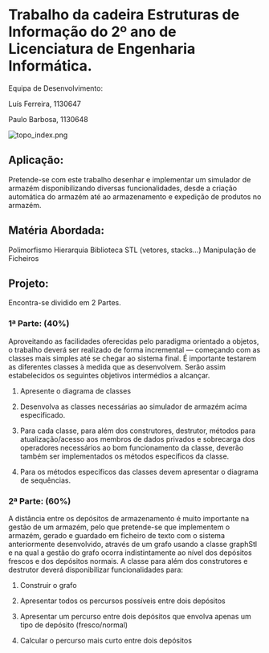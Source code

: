 # Trabalho da cadeira Estruturas de Informação do 2º ano de Licenciatura de Engenharia Informática. #

Equipa de Desenvolvimento:

Luís Ferreira, 1130647

Paulo Barbosa, 1130648

![topo_index.png](https://bitbucket.org/repo/GpgA75/images/3164312350-topo_index.png)

## Aplicação: ##
   Pretende-se com este trabalho desenhar e implementar um simulador de armazém disponibilizando
diversas funcionalidades, desde a criação automática do armazém até ao armazenamento e expedição de
produtos no armazém.

## Matéria Abordada: ##
   Polimorfismo
   Hierarquia
   Biblioteca STL (vetores, stacks...)
   Manipulação de Ficheiros

## Projeto: ##
   Encontra-se dividido em 2 Partes.

### 1ª Parte: (40%)  

Aproveitando as facilidades oferecidas pelo paradigma orientado a objetos, o trabalho deverá ser
realizado de forma incremental — começando com as classes mais simples até se chegar ao sistema final.
É importante testarem as diferentes classes à medida que as desenvolvem. Serão assim estabelecidos os
seguintes objetivos intermédios a alcançar.

1. Apresente o diagrama de classes

2. Desenvolva as classes necessárias ao simulador de armazém acima especificado.

3. Para cada classe, para além dos construtores, destrutor, métodos para atualização/acesso aos
membros de dados privados e sobrecarga dos operadores necessários ao bom funcionamento da
classe, deverão também ser implementados os métodos específicos da classe.

4. Para os métodos específicos das classes devem apresentar o diagrama de sequências.

###    2ª Parte: (60%)  ###

   A distância entre os depósitos de armazenamento é muito importante na gestão de um armazém, pelo
que pretende-se que implementem o armazém, gerado e guardado em ficheiro de texto com o sistema
anteriormente desenvolvido, através de um grafo usando a classe graphStl e na qual a gestão do grafo
ocorra indistintamente ao nível dos depósitos frescos e dos depósitos normais.
A classe para além dos construtores e destrutor deverá disponibilizar funcionalidades para:

1. Construir o grafo

2. Apresentar todos os percursos possíveis entre dois depósitos

3. Apresentar um percurso entre dois depósitos que envolva apenas um tipo de depósito (fresco/normal)

4. Calcular o percurso mais curto entre dois depósitos